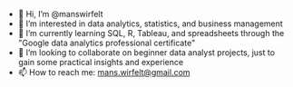 - 👋 Hi, I’m @manswirfelt
- 👀 I’m interested in data analytics, statistics, and business management
- 🌱 I’m currently learning SQL, R, Tableau, and spreadsheets through the "Google data analytics professional certificate"
- 💞️ I’m looking to collaborate on beginner data analyst projects, just to gain some practical insights and experience
- 📫 How to reach me: mans.wirfelt@gmail.com

<!---
manswirfelt/manswirfelt is a ✨ special ✨ repository because its `README.md` (this file) appears on your GitHub profile.
You can click the Preview link to take a look at your changes.
--->
